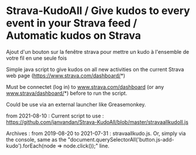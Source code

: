 # Strava-KudoAll / Give kudos to every event in your Strava feed / Automatic kudos on Strava

Ajout d'un bouton sur la fenêtre strava pour mettre un kudo à l'ensemble de votre fil en une seule fois

Simple java script to give kudos on all new activities on the current Strava web page (https://www.strava.com/dashboard/*)

Must be connectet (log in) to www.strava.com/dashboard (or any www.strava/dashboard/*) before to run the script.

Could be use via an external launcher like Greasemonkey.

from 2021-08-10 : Current script to use : https://github.com/janvandan/Strava-KudoAll/blob/master/stravaallkudoII.js

Archives :
from 2019-08-20 to 2021-07-31 : stravaallkudo.js. Or, simply via the console, same as the "document.querySelectorAll('button.js-add-kudo').forEach(node => node.click());" line.
